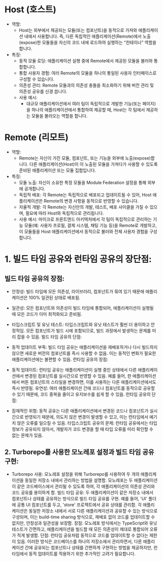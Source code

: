 
# Host (호스트)
- 역할:
  - Host는 외부에서 제공되는 모듈(또는 컴포넌트)을 동적으로 가져와 애플리케이션 내에서 사용합니다. 즉, 다른 독립적인 애플리케이션(Remote)에서 노출(expose)한 모듈들을 자신의 코드 내에 로드하여 실행하는 “컨테이너” 역할을 합니다.
- 특징:
  - 동적 모듈 로딩: 애플리케이션 실행 중에 Remote에서 제공된 모듈을 불러와 통합합니다.
  - 통합 사용자 경험: 여러 Remote의 모듈을 하나의 통일된 사용자 인터페이스로 구성할 수 있습니다.
  - 의존성 관리: Remote 모듈과의 의존성 충돌을 최소화하기 위해 버전 관리 및 의존성 공유를 신경 씁니다.
  - 사용 예시:
    - 대규모 애플리케이션에서 여러 팀이 독립적으로 개발한 기능(또는 페이지)을 하나의 애플리케이션에서 통합하여 제공할 때, Host는 각 팀에서 제공하는 모듈을 불러오는 역할을 합니다.

# Remote (리모트)
- 역할:
  - Remote는 자신이 가진 모듈, 컴포넌트, 또는 기능을 외부에 노출(expose)합니다. 다른 애플리케이션(Host)이 이 노출된 모듈을 가져다가 사용할 수 있도록 준비된 애플리케이션 또는 모듈 집합입니다.
- 특징:
  - 모듈 노출: 자신이 소유한 특정 모듈을 Module Federation 설정을 통해 외부에 공개합니다.
  - 독립적 배포: 각 Remote는 독립적으로 배포되고 업데이트될 수 있어, Host 애플리케이션은 Remote의 변경 사항을 동적으로 반영할 수 있습니다.
  - 자율적 개발: 각 Remote는 자신만의 개발, 테스트, 배포 사이클을 가질 수 있으며, 필요에 따라 Host와 독립적으로 관리됩니다.
  - 사용 예시:
마이크로 프론트엔드 아키텍처에서 각 팀이 독립적으로 관리하는 기능 모듈(예: 사용자 프로필, 결제 시스템, 채팅 기능 등)을 Remote로 개발하고, 이 모듈들을 Host 애플리케이션에서 동적으로 불러와 전체 사용자 경험을 구성합니다.

# 1. 빌드 타임 공유와 런타임 공유의 장단점:

## 빌드 타임 공유의 장점:

- 안정성: 빌드 타임에 모든 의존성, 라이브러리, 컴포넌트가 묶여 있기 때문에 애플리케이션은 100% 일관된 상태로 배포됨.
- 일관성: 모든 컴포넌트와 의존성이 빌드 타임에 통합되어, 애플리케이션이 실행될 때 모든 코드가 이미 최적화되고 준비됨.
- 타입스크립트 및 유닛 테스트: 타입스크립트와 유닛 테스트가 훨씬 더 용이하고 안정적임. 모든 컴포넌트가 빌드 시에 포함되므로, 빌드 과정에서 발생하는 문제를 미리 잡을 수 있음.
빌드 타임 공유의 단점:

- 동적 업데이트 부족: 빌드 타임 공유는 애플리케이션을 재배포하거나 다시 빌드하지 않으면 새로운 버전의 컴포넌트를 즉시 사용할 수 없음. 이는 동적인 변화가 필요한 애플리케이션에는 불편할 수 있음.
런타임 공유의 장점:

- 동적 업데이트: 런타임 공유는 애플리케이션이 실행 중인 상태에서 다른 애플리케이션에서 변경된 컴포넌트를 실시간으로 반영할 수 있음. 예를 들어, 한 애플리케이션에서 버튼 컴포넌트의 스타일을 변경하면, 이를 사용하는 다른 애플리케이션에서도 즉시 반영됨.
유연성: 여러 애플리케이션 간에 코드나 컴포넌트를 동적으로 공유할 수 있기 때문에, 코드 중복을 줄이고 유지보수를 쉽게 할 수 있음.
런타임 공유의 단점:

- 잠재적인 위험: 동적 공유는 다른 애플리케이션에서 변경된 코드나 컴포넌트가 실시간으로 반영되기 때문에, 의도치 않은 변경이 발생할 수 있고, 이는 런타임에서 예기치 않은 오류를 일으킬 수 있음.
타입스크립트 공유의 문제: 런타임 공유에서는 타입 정보가 공유되지 않아서, 개발자가 코드 변경을 할 때 타입 오류를 미리 확인할 수 없는 문제가 있음.

## 2. Turborepo를 사용한 모노레포 설정과 빌드 타임 공유 구현:

- Turborepo 사용:
모노레포 설정을 위해 Turborepo를 사용하여 두 개의 애플리케이션을 동일한 저장소 내에서 관리하는 방법을 설명함. 모노레포는 두 애플리케이션이 같은 코드베이스에서 관리될 수 있도록 하여, 각 애플리케이션의 의존성 관리와 코드 공유를 용이하게 함.
빌드 타임 공유:
두 애플리케이션이 같은 저장소 내에서 컴포넌트나 상태를 공유하는 방식으로 빌드 타임 공유를 구현. 예를 들어, 'UI' 폴더에 공통 UI 컴포넌트를 두고, 'store' 프로젝트에서 공유 상태를 관리함.
각 애플리케이션은 동일한 저장소 내에서 서로 다른 애플리케이션과 공유할 수 있는 방식으로 구성되며, 이는 build-time sharing 방식으로, 재배포 없이 코드를 업데이트할 수 없지만, 안정성과 일관성을 보장함.
장점: 모노레포 방식에서는 TypeScript와 유닛 테스트가 간편하고, 애플리케이션을 빌드할 때 모든 의존성이 제대로 통합되어 오류가 적게 발생함.
단점: 런타임 공유처럼 동적으로 코드를 업데이트할 수 없다는 제한이 있음.
이러한 방식은 코드베이스를 하나의 저장소에서 관리하면서, 다른 애플리케이션 간에 공유되는 컴포넌트나 상태를 간편하게 구현하는 방법을 제공하지만, 런타임에서 동적 업데이트를 적용하기 위한 추가적인 고려가 필요합니다.